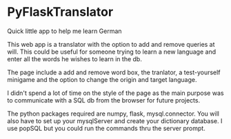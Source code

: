 # PyFlaskTranslator
Quick little app to help me learn German

This web app is a translator with the option to add and remove queries at will.
This could be useful for someone trying to learn a new language and enter all the words he wishes to learn in the db.

The page include a add and remove word box, the tranlator, a test-yourself minigame and the option to change the origin and target language.

I didn't spend a lot of time on the style of the page as the main purpose was to communicate with a SQL db from the browser for future projects.

The python packages required are numpy, flask, mysql.connector.
You will also have to set up your mysqlServer and create your dictionary database. I use popSQL but you could run the commands thru the server prompt.
